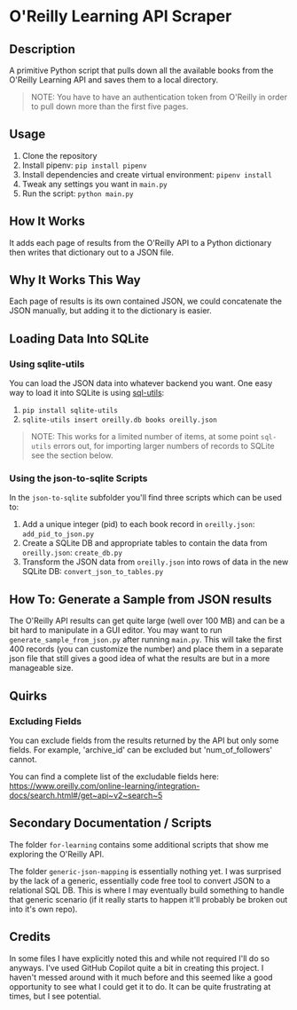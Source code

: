 # O'Reilly Learning API Scraper

## Description
A primitive Python script that pulls down all the available books from the
O'Reilly Learning API and saves them to a local directory.

> NOTE: You have to have an authentication token from O'Reilly in order to pull down more
> than the first five pages.

## Usage
1. Clone the repository
2. Install pipenv: `pip install pipenv`
3. Install dependencies and create virtual environment: `pipenv install`
4. Tweak any settings you want in `main.py`
5. Run the script: `python main.py`

## How It Works
It adds each page of results from the O'Reilly API to a Python dictionary
then writes that dictionary out to a JSON file.

## Why It Works This Way
Each page of results is its own contained JSON, we could concatenate
the JSON manually, but adding it to the dictionary is easier.

## Loading Data Into SQLite

### Using sqlite-utils
You can load the JSON data into whatever backend you want. One easy way to load it
into SQLite is using [sql-utils](https://sqlite-utils.datasette.io/en/stable/index.html):
1. `pip install sqlite-utils`
2. `sqlite-utils insert oreilly.db books oreilly.json`

> NOTE: This works for a limited number of items, at some point `sql-utils` errors out, for importing larger numbers of records to SQLite see the section below.

### Using the json-to-sqlite Scripts
In the `json-to-sqlite` subfolder you'll find three scripts which can be used to:
1. Add a unique integer (pid) to each book record in `oreilly.json`: `add_pid_to_json.py`
2. Create a SQLite DB and appropriate tables to contain the data from `oreilly.json`: `create_db.py`
3. Transform the JSON data from `oreilly.json` into rows of data in the new SQLite DB: `convert_json_to_tables.py`

## How To: Generate a Sample from JSON results
The O'Reilly API results can get quite large (well over 100 MB) and can be a bit hard to manipulate in a GUI editor. You may want to run `generate_sample_from_json.py` after running `main.py`. This will take the first 400 records (you can customize the number) and place them in a separate json file that still gives a good idea of what the results are but in a more manageable size.

## Quirks

### Excluding Fields
You can exclude fields from the results returned by the API but only some fields. For example, 'archive_id' can be excluded but 'num_of_followers' cannot.

You can find a complete list of the excludable fields here: https://www.oreilly.com/online-learning/integration-docs/search.html#/get~api~v2~search~5

## Secondary Documentation / Scripts

The folder `for-learning` contains some additional scripts that show me exploring the O'Reilly API.

The folder `generic-json-mapping` is essentially nothing yet. I was surprised by the lack of a generic, essentially code free tool to convert JSON to a relational SQL DB. This is where I may eventually build something to handle that generic scenario (if it really starts to happen it'll probably be broken out into it's own repo).

## Credits
In some files I have explicitly noted this and while not required I'll do so anyways. I've used GitHub Copilot quite a bit in creating this project. I haven't messed around with it much before and this seemed like a good opportunity to see what I could get it to do. It can be quite frustrating at times, but I see potential.